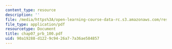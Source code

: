 ```yaml
---
content_type: resource
description: ''
file: /media/https%3A/open-learning-course-data-rc.s3.amazonaws.com/res-6-001-continuum-electromechanics-spring-2009/90a19288d1229c9426a77a36ae584857_chap07_prb_100.pdf
file_type: application/pdf
resourcetype: Document
title: chap07_prb_100.pdf
uid: 90a19288-d122-9c94-26a7-7a36ae584857
---
```

